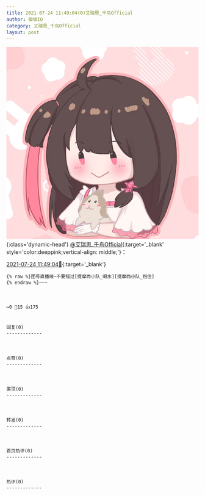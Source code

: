 ```yaml
---
title: 2021-07-24 11:49:04(0)艾瑞思_千鸟Official
author: 御坂IO
category: 艾瑞思_千鸟Official
layout: post
---
```


![img](/images/7e08840c56f251de28bdf766b647bd5fe9a5d50a.jpg){:class='dynamic-head'}
[@艾瑞思_千鸟Official](https://space.bilibili.com/1090010845/dynamic){:target='_blank' style='color:deeppink;vertical-align: middle;'}：

[2021-07-24 11:49:04🔗](https://t.bilibili.com/550873123869751441){:target='_blank'}

~~~
{% raw %}团号直播啵~不要错过[提摩西小队_喝水][提摩西小队_抱住]
{% endraw %}~~~



↪️0 💬15 👍175


回复(0)
-------------



点赞(0)
-------------



置顶(0)
-------------



转发(0)
-------------



首页热评(0)
-------------



热评(0)
-------------




